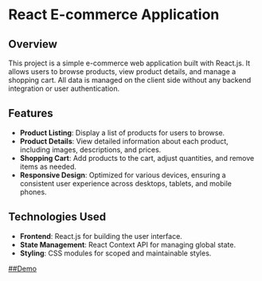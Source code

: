 # React E-commerce Application

## Overview

This project is a simple e-commerce web application built with React.js. It allows users to browse products, view product details, and manage a shopping cart. All data is managed on the client side without any backend integration or user authentication.

## Features

- **Product Listing**: Display a list of products for users to browse.
- **Product Details**: View detailed information about each product, including images, descriptions, and prices.
- **Shopping Cart**: Add products to the cart, adjust quantities, and remove items as needed.
- **Responsive Design**: Optimized for various devices, ensuring a consistent user experience across desktops, tablets, and mobile phones.

## Technologies Used

- **Frontend**: React.js for building the user interface.
- **State Management**: React Context API for managing global state.
- **Styling**: CSS modules for scoped and maintainable styles.

[##Demo](https://astonishing-daifuku-679fba.netlify.app/)
